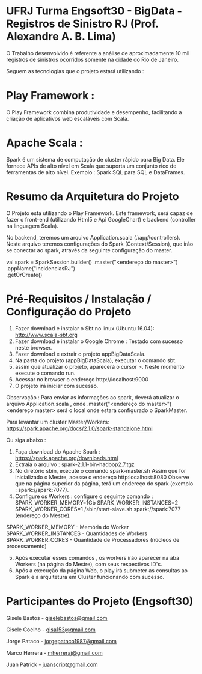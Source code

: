 # UFRJ Turma Engsoft30 - BigData - Registros de Sinistro RJ (Prof. Alexandre A. B. Lima)

O Trabalho desenvolvido é referente a análise de aproximadamente 10 mil registros de sinistros ocorridos somente na cidade do Rio de Janeiro.

Seguem as tecnologias que o projeto estará utilizando :

# Play Framework : 
O Play Framework combina produtividade e desempenho, facilitando a criação de aplicativos web escaláveis com Scala.

# Apache Scala :
Spark é um sistema de computação de cluster rápido para Big Data. Ele fornece APIs de alto nível em Scala que 
suporta um conjunto rico de ferramentas de alto nível. Exemplo : Spark SQL para SQL e DataFrames.

# Resumo da Arquitetura do Projeto
O Projeto está utilizando o Play Framework. Este framework, será capaz de fazer o front-end (utilizando Html5 e Api GoogleChart) e backend (controller na linguagem Scala).

No backend, teremos um arquivo Application.scala (.\app\controllers). Neste arquivo teremos configurações do Spark (Context/Session), que irão se conectar ao spark, através da seguinte configuração do master.

 val spark = SparkSession.builder()
		  .master("<endereço do master>")
		  .appName("IncidenciasRJ")		  
		  .getOrCreate()


# Pré-Requisitos / Instalação / Configuração do Projeto

1. Fazer download e instalar o Sbt no linux (Ubuntu 16.04):  http://www.scala-sbt.org
2. Fazer download e instalar o Google Chrome : Testado com sucesso neste browser.
3. Fazer download e extrair o projeto appBigDataScala.
4. Na pasta do projeto (appBigDataScala), executar o comando sbt.
5. assim que atualizar o projeto, aparecerá o cursor >. Neste momento execute o comando run.
6. Acessar no browser o endereço http://localhost:9000
7. O projeto irá iniciar com sucesso.

Observação :
Para enviar as informações ao spark, deverá atualizar o arquivo Application.scala , onde .master("<endereço do master>") 
<endereço master> será o local onde estará configurado o SparkMaster.

Para levantar um cluster Master/Workers: 
https://spark.apache.org/docs/2.1.0/spark-standalone.html

Ou siga abaixo :

1. Faça download do Apache Spark  : https://spark.apache.org/downloads.html
2. Extraia o arquivo : spark-2.1.1-bin-hadoop2.7.tgz
3. No diretório sbin, execute o comando spark-master.sh 
Assim que for inicializado o Mestre, acesse o endereço http:localhost:8080
Observe que na página superior da página, terá um endereço do spark (exemplo : spark://spark:7077).
4. Configure os Workers : configure o seguinte comando :
SPARK_WORKER_MEMORY=1Gb SPARK_WORKER_INSTANCES=2 SPARK_WORKER_CORES=1 <endereco da pasta do Apache Spark>/sbin/start-slave.sh spark://spark:7077 (endereço do Mestre).

SPARK_WORKER_MEMORY    - Memória do Worker
SPARK_WORKER_INSTANCES - Quantidades de Workers
SPARK_WORKER_CORES     - Quantidade de Processadores (núcleos de processamento)

5. Após executar esses comandos , os workers irão aparecer na aba Workers (na página do Mestre), com seus respectivos ID's.
6. Após a execução da página Web, o play irá submeter as consultas ao Spark e a arquitetura em Cluster funcionando com sucesso.

# Participantes do Projeto (Engsoft30) 
Gisele Bastos 	- giselebastos@gmail.com 

Gisele Coelho 	- gisa153@gmail.com 

Jorge Pataco  	- jorgepataco1987@gmail.com 

Marco Herrera 	- mherreraj@gmail.com 

Juan Patrick    - juanscript@gmail.com
